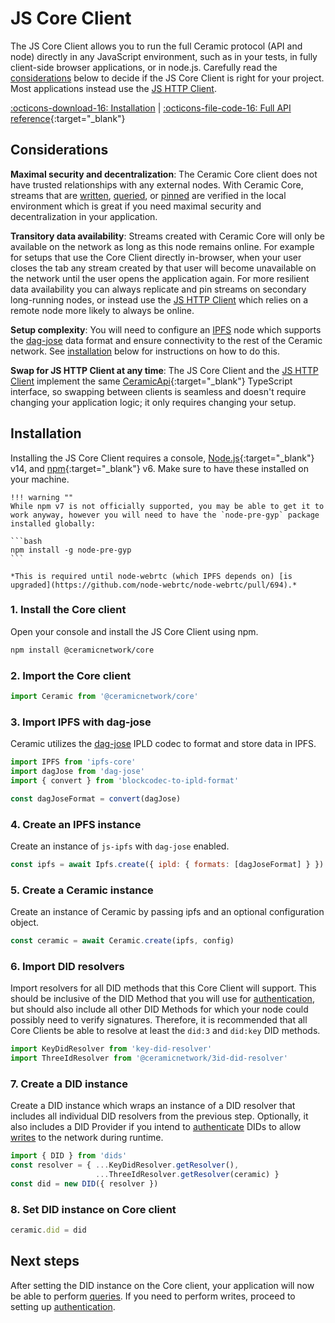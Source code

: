 # JS Core Client
The JS Core Client allows you to run the full Ceramic protocol (API and node) directly in any JavaScript environment, such as in your tests, in fully client-side browser applications, or in node.js. Carefully read the [considerations](#considerations) below to decide if the JS Core Client is right for your project. Most applications instead use the [JS HTTP Client](./http.md).

[:octicons-download-16: Installation](#installation) | [:octicons-file-code-16: Full API reference](https://developers.ceramic.network/reference/typescript/classes/_ceramicnetwork_core.ceramic.html){:target="_blank"}

## **Considerations**

**Maximal security and decentralization**: The Ceramic Core client does not have trusted relationships with any external nodes. With Ceramic Core, streams that are [written](../../build/writes.md), [queried](../../build/queries.md), or [pinned](../../build/pinning.md) are verified in the local environment which is great if you need maximal security and decentralization in your application. 

**Transitory data availability**: Streams created with Ceramic Core will only be available on the network as long as this node remains online. For example for setups that use the Core Client directly in-browser, when your user closes the tab any stream created by that user will become unavailable  on the network until the user opens the application again. For more resilient data availability you can always replicate and pin streams on secondary long-running nodes, or instead use the [JS HTTP Client](./http.md) which relies on a remote node more likely to always be online.

**Setup complexity**: You will need to configure an [IPFS](../../learn/glossary.md#ipfs) node which supports the [dag-jose](../../learn/glossary.md#dagjose) data format and ensure connectivity to the rest of the Ceramic network. See [installation](#installation) below for instructions on how to do this.

**Swap for JS HTTP Client at any time**: The JS Core Client and the [JS HTTP Client](./http.md) implement the same [CeramicApi](https://developers.ceramic.network/reference/typescript/interfaces/_ceramicnetwork_common.ceramicapi-1.html){:target="_blank"} TypeScript interface, so swapping between clients is seamless and doesn't require changing your application logic; it only requires changing your setup.

## **Installation**
Installing the JS Core Client requires a console, [Node.js](https://nodejs.org/en/){:target="_blank"} v14, and [npm](https://www.npmjs.com/get-npm){:target="_blank"} v6. Make sure to have these installed on your machine.

    !!! warning ""
    While npm v7 is not officially supported, you may be able to get it to work anyway, however you will need to have the `node-pre-gyp` package installed globally:
    
    ```bash
    npm install -g node-pre-gyp
    ```
    
    *This is required until node-webrtc (which IPFS depends on) [is upgraded](https://github.com/node-webrtc/node-webrtc/pull/694).*

### 1. Install the Core client
Open your console and install the JS Core Client using npm.

``` bash
npm install @ceramicnetwork/core
```

### 2. Import the Core client

``` javascript
import Ceramic from '@ceramicnetwork/core'
```

### 3. Import IPFS with dag-jose
Ceramic utilizes the [dag-jose](../../learn/glossary.md#dagjose) IPLD codec to format and store data in IPFS.

``` javascript
import IPFS from 'ipfs-core'
import dagJose from 'dag-jose'
import { convert } from 'blockcodec-to-ipld-format'

const dagJoseFormat = convert(dagJose)
```

### 4. Create an IPFS instance
Create an instance of `js-ipfs` with `dag-jose` enabled.

``` javascript
const ipfs = await Ipfs.create({ ipld: { formats: [dagJoseFormat] } })
```

### 5. Create a Ceramic instance
Create an instance of Ceramic by passing ipfs and an optional configuration object.

``` javascript
const ceramic = await Ceramic.create(ipfs, config)
```

### 6. Import DID resolvers
Import resolvers for all DID methods that this Core Client will support. This should be inclusive of the DID Method that you will use for [authentication](../../build/authentication.md), but should also include all other DID Methods for which your node could possibly need to verify signatures. Therefore, it is recommended that all Core Clients be able to resolve at least the `did:3` and `did:key` DID methods.


``` javascript
import KeyDidResolver from 'key-did-resolver'
import ThreeIdResolver from '@ceramicnetwork/3id-did-resolver'
```

### 7. Create a DID instance
Create a DID instance which wraps an instance of a DID resolver that includes all individual DID resolvers from the previous step. Optionally, it also includes a DID Provider if you intend to [authenticate](../../build/authentication.md) DIDs to allow [writes](../../build/writes.md) to the network during runtime.

``` javascript
import { DID } from 'dids'
const resolver = { ...KeyDidResolver.getResolver(),
                   ...ThreeIdResolver.getResolver(ceramic) }
const did = new DID({ resolver })
```

### 8. Set DID instance on Core client

``` javascript
ceramic.did = did
```

## **Next steps**
After setting the DID instance on the Core client, your application will now be able to perform [queries](../../build/queries.md). If you need to perform writes, proceed to setting up [authentication](../../build/authentication.md).


</br>
</br>
</br>
